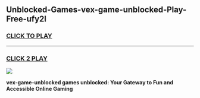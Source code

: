 
## Unblocked-Games-vex-game-unblocked-Play-Free-ufy2l
<h3>
<a href="https://premium76.site?title=vex-game-unblocked&ref=17A">CLICK TO PLAY</a></h3>
<hr>

<h3>
<a href="https://premium76.site?title=vex-game-unblocked&ref=17A">CLICK 2 PLAY</a>
  
</h3>

<a href="https://premium76.site?title=vex-game-unblocked&ref=17A"><img src="https://clearcache.store/games.png"></a>


**vex-game-unblocked games unblocked: Your Gateway to Fun and Accessible Online Gaming**
